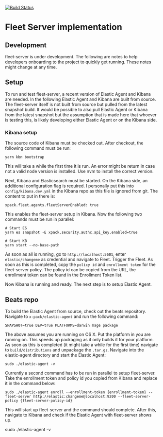 [![Build Status](https://beats-ci.elastic.co/job/Ingest-manager/job/fleet-server/job/master/badge/icon)](https://beats-ci.elastic.co/job/Ingest-manager/job/fleet-server/job/master/)

# Fleet Server implementation

## Development

fleet-server is under development. The following are notes to help developers onboarding to the project to quickly get running. These notes might change at any time.

## Setup

To run and test fleet-server, a recent version of Elastic Agent and Kibana are needed. In the following Elastic Agent and Kibana are built from source. The fleet-server itself is not built from source but pulled from the latest snapshot build. It would be possible to also pull Elastic Agent or Kibana from the latest snapshot but the assumption that is made here that whoever is testing this, is likely developing either Elastic Agent or on the Kibana side.


### Kibana setup

The source code of Kibana must be checked out. After checkout, the following command must be run:

```
yarn kbn bootstrap
```

This will take a while the first time it is run. An error might be return in case not a valid node version is installed. Use nvm to install the correct version.

Next, Kibana and Elasticsearch must be started. On the Kibana side, an additional configuration flag is required. I personally put this into `config/kibana.dev.yml` in the Kibana repo as this file is ignored from git. The content to put in there is:

```
xpack.fleet.agents.fleetServerEnabled: true
```

This enables the fleet-server setup in Kibana. Now the following two commands must be run in parallel:

```
# Start ES
yarn es snapshot -E xpack.security.authc.api_key.enabled=true

# Start KB
yarn start --no-base-path
```

As soon as all is running, go to `http://localhost:5601`, enter `elastic/changeme` as credential and navigate to Fleet. Trigger the Fleet. As soon as this is completed, copy the `policy id` and `enrollment token` for the fleet-server policy. The policy id can be copied from the URL, the enrollment token can be found in the Enrollment Token list. 

Now Kibana is running and ready. The next step is to setup Elastic Agent.

## Beats repo

To build the Elastic Agent from source, check out the beats repository. Navigate to `x-pack/elastic-agent` and run the following command:

```
SNAPSHOT=true DEV=true PLATFORMS=darwin mage package
```

The above assumes you are running on OS X. Put the platform in you are running on. This speeds up packaging as it only builds it for your platform. As soon as this is completed (it might take a while for the first time) navigate to `build/distributions` and unpackage the `.tar.gz`. Navigate into the elastic-agent directory and start the Elastic Agent:

```
sudo ./elastic-agent -v
```

Currently a second command has to be run in parallel to setup fleet-server. Take the enrollment token and policy id you copied from Kibana and replace it in the command below:

```
sudo ./elastic-agent enroll --enrollment-token {enrollment-token} --fleet-server http://elastic:changeme@localhost:9200 --fleet-server-policy {fleet-server-policy-id}
```

This will start up fleet-server and the command should complete. After this, navigate to Kibana and check if the Elastic Agent with fleet-server shows up.



sudo ./elastic-agent -v
